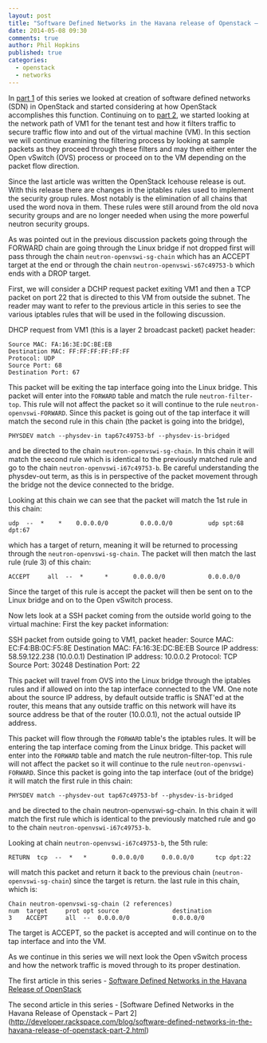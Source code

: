 ```yaml
---
layout: post
title: "Software Defined Networks in the Havana release of Openstack – Part 3"
date: 2014-05-08 09:30
comments: true
author: Phil Hopkins
published: true
categories:
  - openstack
  - networks
---
```


In [part 1](http://developer.rackspace.com/blog/software-defined-networks-in-the-havana-release-of-openstack.html) of this series we looked at creation of software defined networks (SDN) in OpenStack and started considering at how OpenStack accomplishes this function. Continuing on to [part 2](http://developer.rackspace.com/blog/software-defined-networks-in-the-havana-release-of-openstack-part-2.html), we started looking at the network path of VM1 for the tenant test and how it filters traffic to secure traffic flow into and out of the virtual machine (VM). In this section we will continue examining the filtering process by looking at sample packets as they proceed through these filters and may then either enter the Open vSwitch (OVS) process or proceed on to the VM depending on the packet flow direction.

<!--more-->

Since the last article was written the OpenStack Icehouse release is out. With this release there are changes in the iptables rules used to implement the security group rules. Most notably is the elimination of all chains that used the word nova in them. These rules were still around from the old nova security groups and are no longer needed when using the more powerful neutron security groups.

As was pointed out in the previous discussion packets going through the FORWARD chain are going through the Linux bridge if not dropped first will pass through the chain `neutron-openvswi-sg-chain` which has an ACCEPT target at the end or through the chain `neutron-openvswi-s67c49753-b` which ends with a DROP target.

First, we will consider a DCHP request packet exiting VM1 and then a TCP packet on port 22 that is directed to this VM from outside the subnet. The reader may want to refer to the previous article in this series to see the various iptables rules that will be used in the following discussion.

DHCP request from VM1 (this is a layer 2 broadcast packet) packet header:

```
Source MAC: FA:16:3E:DC:BE:EB
Destination MAC: FF:FF:FF:FF:FF:FF
Protocol: UDP
Source Port: 68
Destination Port: 67
```

This packet will be exiting the tap interface going into the Linux bridge. This packet will enter into the `FORWARD` table and match the rule `neutron-filter-top`. This rule will not affect the packet so it will continue to the rule `neutron-openvswi-FORWARD`. Since this packet is going out of the tap interface it will match the second rule in this chain (the packet is going into the bridge),

```
PHYSDEV match --physdev-in tap67c49753-bf --physdev-is-bridged
```
and be directed to the chain `neutron-openvswi-sg-chain`. In this chain it will match the second rule which is identical to the previously matched rule and go to the chain `neutron-openvswi-i67c49753-b`. Be careful understanding the physdev-out term, as this is in perspective of the packet movement through the bridge not the device connected to the bridge.

Looking at this chain we can see that the packet will match the 1st rule in this chain:

```
udp  --  *    *    0.0.0.0/0         0.0.0.0/0          udp spt:68 dpt:67
```
 which has a target of return, meaning it will be returned to processing through the `neutron-openvswi-sg-chain`. The packet will then match the last rule (rule 3) of this chain:

```
ACCEPT     all  --  *      *       0.0.0.0/0            0.0.0.0/0
```
Since the target of this rule is accept the packet will then be sent on to the Linux bridge and on to the Open vSwitch process.

Now lets look at a SSH packet coming from the outside world going to the virtual machine: First the key packet information:

SSH packet from outside going to VM1, packet header:
Source MAC: EC:F4:BB:0C:F5:8E
Destination MAC: FA:16:3E:DC:BE:EB
Source IP address: 58.59.122.238 (10.0.0.1)
Destination IP address: 10.0.0.2
Protocol: TCP
Source Port: 30248
Destination Port: 22

This packet will travel from OVS into the Linux bridge through the iptables rules and if allowed on into the tap interface connected to the VM. One note about the source IP address, by default outside traffic is SNAT'ed at the router, this means that any outside traffic on this network will have its source address be that of the router (10.0.0.1), not the actual outside IP address.

This packet will flow through the `FORWARD` table's the iptables rules. It will be entering the tap interface coming from the Linux bridge. This packet will enter into the `FORWARD` table and match the rule neutron-filter-top. This rule will not affect the packet so it will continue to the rule `neutron-openvswi-FORWARD`. Since this packet is going into the tap interface (out of the bridge) it will match the first rule in this chain:

```
PHYSDEV match --physdev-out tap67c49753-bf --physdev-is-bridged
```
and be directed to the chain neutron-openvswi-sg-chain. In this chain it will match the first rule which is identical to the previously matched rule and go to the chain `neutron-openvswi-i67c49753-b`.

Looking at chain `neutron-openvswi-i67c49753-b`, the 5th rule:

```
RETURN  tcp  --  *   *       0.0.0.0/0     0.0.0.0/0      tcp dpt:22
```
will match this packet and return it back to the previous chain (`neutron-openvswi-sg-chain`) since the target is return. the last rule in this chain, which is:

```
Chain neutron-openvswi-sg-chain (2 references)
num  target     prot opt source               destination
3    ACCEPT     all  --  0.0.0.0/0            0.0.0.0/0  
```
The target is ACCEPT, so the packet is accepted and will continue on to the tap interface and into the VM.

As we continue in this series we will next look the Open vSwitch process and how the network traffic is moved through to its proper destination.

The first article in this series - [Software Defined Networks in the Havana Release of OpenStack](http://developer.rackspace.com/blog/software-defined-networks-in-the-havana-release-of-openstack.html)

The second article in this series - [Software Defined Networks in the Havana Release of Openstack – Part 2]  (http://developer.rackspace.com/blog/software-defined-networks-in-the-havana-release-of-openstack-part-2.html)
